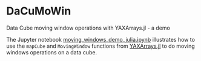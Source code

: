 # DaCuMoWin
Data Cube moving window operations with YAXArrays.jl - a demo

The Jupyter notebook [moving_windows_demo_julia.ipynb](/moving_windows_demo_julia.ipynb) illustrates how to use the `mapCube` and `MovingWindow` functions from [YAXArrays.jl](https://github.com/JuliaDataCubes/YAXArrays.jl) to do moving windows operations on a data cube.

